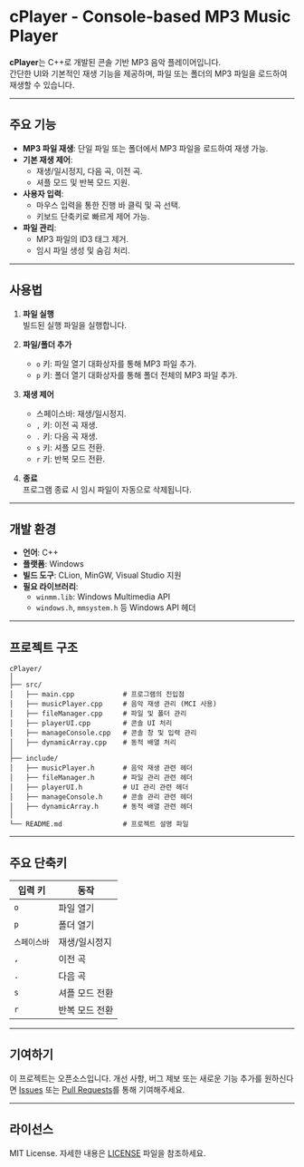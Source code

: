 
# cPlayer - Console-based MP3 Music Player

**cPlayer**는 C++로 개발된 콘솔 기반 MP3 음악 플레이어입니다.  
간단한 UI와 기본적인 재생 기능을 제공하며, 파일 또는 폴더의 MP3 파일을 로드하여 재생할 수 있습니다.

---

## 주요 기능

- **MP3 파일 재생**: 단일 파일 또는 폴더에서 MP3 파일을 로드하여 재생 가능.
- **기본 재생 제어**:
  - 재생/일시정지, 다음 곡, 이전 곡.
  - 셔플 모드 및 반복 모드 지원.
- **사용자 입력**:
  - 마우스 입력을 통한 진행 바 클릭 및 곡 선택.
  - 키보드 단축키로 빠르게 제어 가능.
- **파일 관리**:
  - MP3 파일의 ID3 태그 제거.
  - 임시 파일 생성 및 숨김 처리.

---

## 사용법

1. **파일 실행**  
   빌드된 실행 파일을 실행합니다.

2. **파일/폴더 추가**  
   - `o` 키: 파일 열기 대화상자를 통해 MP3 파일 추가.
   - `p` 키: 폴더 열기 대화상자를 통해 폴더 전체의 MP3 파일 추가.

3. **재생 제어**  
   - 스페이스바: 재생/일시정지.
   - `,` 키: 이전 곡 재생.
   - `.` 키: 다음 곡 재생.
   - `s` 키: 셔플 모드 전환.
   - `r` 키: 반복 모드 전환.

4. **종료**  
   프로그램 종료 시 임시 파일이 자동으로 삭제됩니다.

---

## 개발 환경

- **언어**: C++
- **플랫폼**: Windows
- **빌드 도구**: CLion, MinGW, Visual Studio 지원
- **필요 라이브러리**:
  - `winmm.lib`: Windows Multimedia API
  - `windows.h`, `mmsystem.h` 등 Windows API 헤더

---

## 프로젝트 구조

```
cPlayer/
│
├── src/
│   ├── main.cpp            # 프로그램의 진입점
│   ├── musicPlayer.cpp     # 음악 재생 관리 (MCI 사용)
│   ├── fileManager.cpp     # 파일 및 폴더 관리
│   ├── playerUI.cpp        # 콘솔 UI 처리
│   ├── manageConsole.cpp   # 콘솔 창 및 입력 관리
│   ├── dynamicArray.cpp    # 동적 배열 처리
│
├── include/
│   ├── musicPlayer.h       # 음악 재생 관련 헤더
│   ├── fileManager.h       # 파일 관리 관련 헤더
│   ├── playerUI.h          # UI 관리 관련 헤더
│   ├── manageConsole.h     # 콘솔 관리 관련 헤더
│   ├── dynamicArray.h      # 동적 배열 관련 헤더
│
└── README.md               # 프로젝트 설명 파일
```

---

## 주요 단축키

| 입력 키      | 동작                   |
|--------------|------------------------|
| `o`          | 파일 열기              |
| `p`          | 폴더 열기              |
| `스페이스바` | 재생/일시정지          |
| `,`          | 이전 곡                |
| `.`          | 다음 곡                |
| `s`          | 셔플 모드 전환         |
| `r`          | 반복 모드 전환         |

---

## 기여하기

이 프로젝트는 오픈소스입니다. 개선 사항, 버그 제보 또는 새로운 기능 추가를 원하신다면 [Issues](https://github.com/USERNAME/cPlayer/issues) 또는 [Pull Requests](https://github.com/USERNAME/cPlayer/pulls)를 통해 기여해주세요.

---

## 라이선스

MIT License. 자세한 내용은 [LICENSE](LICENSE) 파일을 참조하세요.
